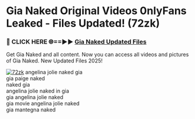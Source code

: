 # Gia Naked Original Videos 0nlyFans Leaked - Files Updated! (72zk)

<h3>🔴 CLICK HERE 🌐==►► <a href="https://tinyurl.com/up5wt9bj" rel="nofollow">Gia Naked Updated Files</a></h3>

Get Gia Naked and all content. Now you can access all videos and pictures of Gia Naked. New Updated Files 2025!

[![72zk](https://i.imgur.com/ABiUzMV.gif)](https://tinyurl.com/up5wt9bj)
angelina jolie naked gia<br>
gia paige naked<br>
naked gia<br>
angelina jolie naked in gia<br>
gia angelina jolie naked<br>
gia movie angelina jolie naked<br>
gia mantegna naked